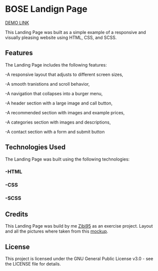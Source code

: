 # BOSE Landign Page

[DEMO LINK](https://Zibi95.github.io/layout_miami/)

This Landing Page was built as a simple example of a responsive and visually pleasing website using HTML, CSS, and SCSS.

## Features
The Landing Page includes the following features:

-A responsive layout that adjusts to different screen sizes,

-A smooth tranistions and scroll behavior,

-A navigation that collapses into a burger menu,

-A header section with a large image and call button,

-A recommended section with images and example prices,

-A categories section with images and descriptions,

-A contact section with a form and submit button

## Technologies Used
The Landing Page was built using the following technologies:

### -HTML
### -CSS
### -SCSS

## Credits
This Landing Page was build by me [Zibi95](https://github.com/Zibi95) as an exercise project. Layout and all the pictures where taken from this [mockup](https://www.figma.com/file/OMjQNb3hg1LKMV4OwyQ3Ao/BOSE?node-id=26%3A180&t=9H4ka3nbyNmCZAcR-0).

## License
This project is licensed under the GNU General Public License v3.0 - see the LICENSE file for details.
